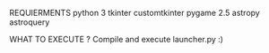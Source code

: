 REQUIERMENTS
python 3 
tkinter
customtkinter
pygame 2.5
astropy
astroquery

WHAT TO EXECUTE ?
Compile and execute launcher.py :)
